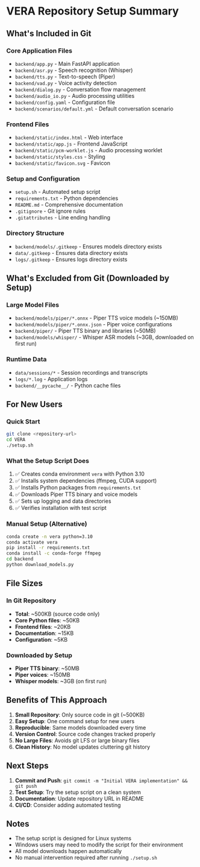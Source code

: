 # VERA Repository Setup Summary

## What's Included in Git

### Core Application Files
- `backend/app.py` - Main FastAPI application
- `backend/asr.py` - Speech recognition (Whisper)
- `backend/tts.py` - Text-to-speech (Piper)
- `backend/vad.py` - Voice activity detection
- `backend/dialog.py` - Conversation flow management
- `backend/audio_io.py` - Audio processing utilities
- `backend/config.yaml` - Configuration file
- `backend/scenarios/default.yml` - Default conversation scenario

### Frontend Files
- `backend/static/index.html` - Web interface
- `backend/static/app.js` - Frontend JavaScript
- `backend/static/pcm-worklet.js` - Audio processing worklet
- `backend/static/styles.css` - Styling
- `backend/static/favicon.svg` - Favicon

### Setup and Configuration
- `setup.sh` - Automated setup script
- `requirements.txt` - Python dependencies
- `README.md` - Comprehensive documentation
- `.gitignore` - Git ignore rules
- `.gitattributes` - Line ending handling

### Directory Structure
- `backend/models/.gitkeep` - Ensures models directory exists
- `data/.gitkeep` - Ensures data directory exists
- `logs/.gitkeep` - Ensures logs directory exists

## What's Excluded from Git (Downloaded by Setup)

### Large Model Files
- `backend/models/piper/*.onnx` - Piper TTS voice models (~150MB)
- `backend/models/piper/*.onnx.json` - Piper voice configurations
- `backend/piper/` - Piper TTS binary and libraries (~50MB)
- `backend/models/whisper/` - Whisper ASR models (~3GB, downloaded on first run)

### Runtime Data
- `data/sessions/*` - Session recordings and transcripts
- `logs/*.log` - Application logs
- `backend/__pycache__/` - Python cache files

## For New Users

### Quick Start
```bash
git clone <repository-url>
cd VERA
./setup.sh
```

### What the Setup Script Does
1. ✅ Creates conda environment `vera` with Python 3.10
2. ✅ Installs system dependencies (ffmpeg, CUDA support)
3. ✅ Installs Python packages from `requirements.txt`
4. ✅ Downloads Piper TTS binary and voice models
5. ✅ Sets up logging and data directories
6. ✅ Verifies installation with test script

### Manual Setup (Alternative)
```bash
conda create -n vera python=3.10
conda activate vera
pip install -r requirements.txt
conda install -c conda-forge ffmpeg
cd backend
python download_models.py
```

## File Sizes

### In Git Repository
- **Total**: ~500KB (source code only)
- **Core Python files**: ~50KB
- **Frontend files**: ~20KB
- **Documentation**: ~15KB
- **Configuration**: ~5KB

### Downloaded by Setup
- **Piper TTS binary**: ~50MB
- **Piper voices**: ~150MB
- **Whisper models**: ~3GB (on first run)

## Benefits of This Approach

1. **Small Repository**: Only source code in git (~500KB)
2. **Easy Setup**: One command setup for new users
3. **Reproducible**: Same models downloaded every time
4. **Version Control**: Source code changes tracked properly
5. **No Large Files**: Avoids git LFS or large binary files
6. **Clean History**: No model updates cluttering git history

## Next Steps

1. **Commit and Push**: `git commit -m "Initial VERA implementation" && git push`
2. **Test Setup**: Try the setup script on a clean system
3. **Documentation**: Update repository URL in README
4. **CI/CD**: Consider adding automated testing

## Notes

- The setup script is designed for Linux systems
- Windows users may need to modify the script for their environment
- All model downloads happen automatically
- No manual intervention required after running `./setup.sh`

